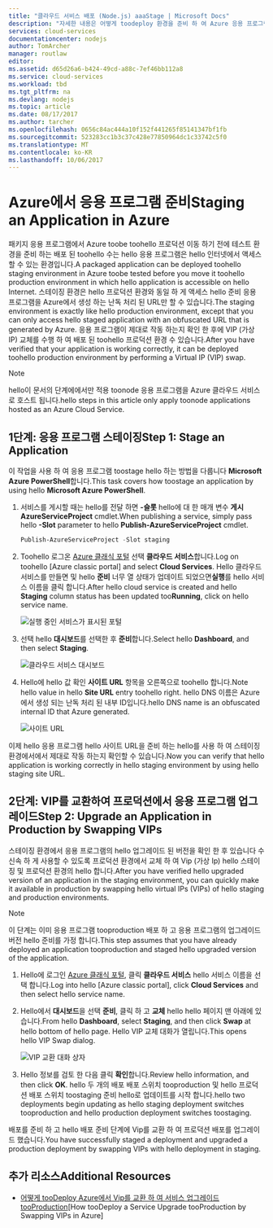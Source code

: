 ```yaml
---
title: "클라우드 서비스 배포 (Node.js) aaaStage | Microsoft Docs"
description: "자세한 내용은 어떻게 toodeploy 환경을 준비 하 여 Azure 응용 프로그램 tooa 다음 스왑 VIP (가상 IP)를 사용 하 여 tooa 프로덕션 환경을 배포 합니다."
services: cloud-services
documentationcenter: nodejs
author: TomArcher
manager: routlaw
editor: 
ms.assetid: d65d26a6-b424-49cd-a88c-7ef46bb112a8
ms.service: cloud-services
ms.workload: tbd
ms.tgt_pltfrm: na
ms.devlang: nodejs
ms.topic: article
ms.date: 08/17/2017
ms.author: tarcher
ms.openlocfilehash: 0656c84ac444a10f152f441265f85141347bf1fb
ms.sourcegitcommit: 523283cc1b3c37c428e77850964dc1c33742c5f0
ms.translationtype: MT
ms.contentlocale: ko-KR
ms.lasthandoff: 10/06/2017
---
```

# <a name="staging-an-application-in-azure"></a><span data-ttu-id="0597e-103">Azure에서 응용 프로그램 준비</span><span class="sxs-lookup"><span data-stu-id="0597e-103">Staging an Application in Azure</span></span>
<span data-ttu-id="0597e-104">패키지 응용 프로그램에서 Azure toobe toohello 프로덕션 이동 하기 전에 테스트 환경을 준비 하는 배포 된 toohello 수는 hello 응용 프로그램은 hello 인터넷에서 액세스할 수 있는 환경입니다.</span><span class="sxs-lookup"><span data-stu-id="0597e-104">A packaged application can be deployed toohello staging environment in Azure toobe tested before you move it toohello production environment in which hello application is accessible on hello Internet.</span></span> <span data-ttu-id="0597e-105">스테이징 환경은 hello 프로덕션 환경와 동일 하 게 액세스 hello 준비 응용 프로그램을 Azure에서 생성 하는 난독 처리 된 URL만 할 수 있습니다.</span><span class="sxs-lookup"><span data-stu-id="0597e-105">The staging environment is exactly like hello production environment, except that you can only access hello staged application with an obfuscated URL that is generated by Azure.</span></span> <span data-ttu-id="0597e-106">응용 프로그램이 제대로 작동 하는지 확인 한 후에 VIP (가상 IP) 교체를 수행 하 여 배포 된 toohello 프로덕션 환경 수 있습니다.</span><span class="sxs-lookup"><span data-stu-id="0597e-106">After you have verified that your application is working correctly, it can be deployed toohello production environment by performing a Virtual IP (VIP) swap.</span></span>

> [!NOTE]
> <span data-ttu-id="0597e-107">hello이 문서의 단계에에서만 적용 toonode 응용 프로그램을 Azure 클라우드 서비스로 호스트 됩니다.</span><span class="sxs-lookup"><span data-stu-id="0597e-107">hello steps in this article only apply toonode applications hosted as an Azure Cloud Service.</span></span>
> 
> 

## <a name="step-1-stage-an-application"></a><span data-ttu-id="0597e-108">1단계: 응용 프로그램 스테이징</span><span class="sxs-lookup"><span data-stu-id="0597e-108">Step 1: Stage an Application</span></span>
<span data-ttu-id="0597e-109">이 작업을 사용 하 여 응용 프로그램 toostage hello 하는 방법을 다룹니다 **Microsoft Azure PowerShell**합니다.</span><span class="sxs-lookup"><span data-stu-id="0597e-109">This task covers how toostage an application by using hello **Microsoft Azure PowerShell**.</span></span>

1. <span data-ttu-id="0597e-110">서비스를 게시할 때는 hello를 전달 하면 **-슬롯** hello에 대 한 매개 변수 **게시 AzureServiceProject** cmdlet.</span><span class="sxs-lookup"><span data-stu-id="0597e-110">When publishing a service, simply pass hello **-Slot** parameter to hello **Publish-AzureServiceProject** cmdlet.</span></span>
   
   ```powershell
   Publish-AzureServiceProject -Slot staging
   ```
2. <span data-ttu-id="0597e-111">Toohello 로그온 [Azure 클래식 포털] 선택 **클라우드 서비스**합니다.</span><span class="sxs-lookup"><span data-stu-id="0597e-111">Log on toohello [Azure classic portal] and select **Cloud Services**.</span></span> <span data-ttu-id="0597e-112">Hello 클라우드 서비스를 만들면 및 hello **준비** 너무 열 상태가 업데이트 되었으면**실행**를 hello 서비스 이름을 클릭 합니다.</span><span class="sxs-lookup"><span data-stu-id="0597e-112">After hello cloud service is created and hello **Staging** column status has been updated too**Running**, click on hello service name.</span></span>
   
   ![실행 중인 서비스가 표시된 포털][cloud-service]
3. <span data-ttu-id="0597e-114">선택 hello **대시보드**를 선택한 후 **준비**합니다.</span><span class="sxs-lookup"><span data-stu-id="0597e-114">Select hello **Dashboard**, and then select **Staging**.</span></span>
   
   ![클라우드 서비스 대시보드][cloud-service-dashboard]
4. <span data-ttu-id="0597e-116">Hello에 hello 값 확인 **사이트 URL** 항목을 오른쪽으로 toohello 합니다.</span><span class="sxs-lookup"><span data-stu-id="0597e-116">Note hello value in hello **Site URL** entry toohello right.</span></span> <span data-ttu-id="0597e-117">hello DNS 이름은 Azure에서 생성 되는 난독 처리 된 내부 ID입니다.</span><span class="sxs-lookup"><span data-stu-id="0597e-117">hello DNS name is an obfuscated internal ID that Azure generated.</span></span>
   
    ![사이트 URL][cloud-service-staging-url]

<span data-ttu-id="0597e-119">이제 hello 응용 프로그램 hello 사이트 URL을 준비 하는 hello를 사용 하 여 스테이징 환경에서에서 제대로 작동 하는지 확인할 수 있습니다.</span><span class="sxs-lookup"><span data-stu-id="0597e-119">Now you can verify that hello application is working correctly in hello staging environment by using hello staging site URL.</span></span>

## <a name="step-2-upgrade-an-application-in-production-by-swapping-vips"></a><span data-ttu-id="0597e-120">2단계: VIP를 교환하여 프로덕션에서 응용 프로그램 업그레이드</span><span class="sxs-lookup"><span data-stu-id="0597e-120">Step 2: Upgrade an Application in Production by Swapping VIPs</span></span>
<span data-ttu-id="0597e-121">스테이징 환경에서 응용 프로그램의 hello 업그레이드 된 버전을 확인 한 후 있습니다 수 신속 하 게 사용할 수 있도록 프로덕션 환경에서 교체 하 여 Vip (가상 Ip) hello 스테이징 및 프로덕션 환경의 hello 합니다.</span><span class="sxs-lookup"><span data-stu-id="0597e-121">After you have verified hello upgraded version of an application in the staging environment, you can quickly make it available in production by swapping hello virtual IPs (VIPs) of hello staging and production environments.</span></span>

> [!NOTE]
> <span data-ttu-id="0597e-122">이 단계는 이미 응용 프로그램 tooproduction 배포 하 고 응용 프로그램의 업그레이드 버전 hello 준비를 가정 합니다.</span><span class="sxs-lookup"><span data-stu-id="0597e-122">This step assumes that you have already deployed an application tooproduction and staged hello upgraded version of the application.</span></span>
> 
> 

1. <span data-ttu-id="0597e-123">Hello에 로그인 [Azure 클래식 포털], 클릭 **클라우드 서비스** hello 서비스 이름을 선택 합니다.</span><span class="sxs-lookup"><span data-stu-id="0597e-123">Log into hello [Azure classic portal], click **Cloud Services** and then select hello service name.</span></span>
2. <span data-ttu-id="0597e-124">Hello에서 **대시보드**을 선택 **준비**, 클릭 하 고 **교체** hello hello 페이지 맨 아래에 있습니다.</span><span class="sxs-lookup"><span data-stu-id="0597e-124">From hello **Dashboard**, select **Staging**, and then click **Swap** at hello bottom of hello page.</span></span> <span data-ttu-id="0597e-125">Hello VIP 교체 대화가 열립니다.</span><span class="sxs-lookup"><span data-stu-id="0597e-125">This opens hello VIP Swap dialog.</span></span>
   
   ![VIP 교환 대화 상자][vip-swap-dialog]
3. <span data-ttu-id="0597e-127">Hello 정보를 검토 한 다음 클릭 **확인**합니다.</span><span class="sxs-lookup"><span data-stu-id="0597e-127">Review hello information, and then click **OK**.</span></span> <span data-ttu-id="0597e-128">hello 두 개의 배포 배포 스위치 tooproduction 및 hello 프로덕션 배포 스위치 toostaging 준비 hello로 업데이트를 시작 합니다.</span><span class="sxs-lookup"><span data-stu-id="0597e-128">hello two deployments begin updating as hello staging deployment switches tooproduction and hello production deployment switches toostaging.</span></span>

<span data-ttu-id="0597e-129">배포를 준비 하 고 hello 배포 준비 단계에 Vip를 교환 하 여 프로덕션 배포를 업그레이드 했습니다.</span><span class="sxs-lookup"><span data-stu-id="0597e-129">You have successfully staged a deployment and upgraded a production deployment by swapping VIPs with hello deployment in staging.</span></span>

## <a name="additional-resources"></a><span data-ttu-id="0597e-130">추가 리소스</span><span class="sxs-lookup"><span data-stu-id="0597e-130">Additional Resources</span></span>
* <span data-ttu-id="0597e-131">[어떻게 tooDeploy Azure에서 Vip를 교환 하 여 서비스 업그레이드 tooProduction]</span><span class="sxs-lookup"><span data-stu-id="0597e-131">[How tooDeploy a Service Upgrade tooProduction by Swapping VIPs in Azure]</span></span>

[Azure 클래식 포털]: http://manage.windowsazure.com
[cloud-service]: ./media/cloud-services-nodejs-stage-application/staging-cloud-service-running.png
[cloud-service-dashboard]: ./media/cloud-services-nodejs-stage-application/cloud-service-dashboard-staging.png
[cloud-service-staging-url]: ./media/cloud-services-nodejs-stage-application/cloud-service-staging-url.png
[vip-swap-dialog]: ./media/cloud-services-nodejs-stage-application/vip-swap-dialog.png
[어떻게 tooDeploy Azure에서 Vip를 교환 하 여 서비스 업그레이드 tooProduction]: cloud-services-how-to-manage.md#how-to-swap-deployments-to-promote-a-staged-deployment-to-production
